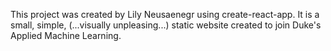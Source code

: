 This project was created by Lily Neusaenegr using create-react-app. It is a small, simple, (...visually unpleasing...) static website created to join Duke's Applied Machine Learning.
